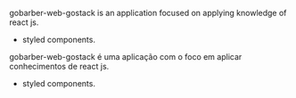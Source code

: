 gobarber-web-gostack is an application focused on applying knowledge of react js.
 * styled components.

gobarber-web-gostack é uma aplicação com o foco em aplicar conhecimentos de react js.
 * styled components.

